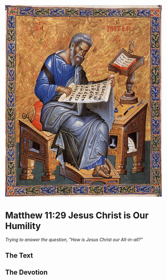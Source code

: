 <img class="intro-right" src="../images/art-matthew.jpg">

# Matthew 11:29 Jesus Christ is Our Humility

*Trying to answer the question, "How is Jesus Christ our All-in-all?"*

## The Text

## The Devotion
